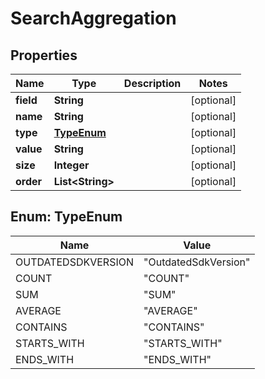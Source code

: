 
# SearchAggregation

## Properties
Name | Type | Description | Notes
------------ | ------------- | ------------- | -------------
**field** | **String** |  |  [optional]
**name** | **String** |  |  [optional]
**type** | [**TypeEnum**](#TypeEnum) |  |  [optional]
**value** | **String** |  |  [optional]
**size** | **Integer** |  |  [optional]
**order** | **List&lt;String&gt;** |  |  [optional]


<a name="TypeEnum"></a>
## Enum: TypeEnum
Name | Value
---- | -----
OUTDATEDSDKVERSION | &quot;OutdatedSdkVersion&quot;
COUNT | &quot;COUNT&quot;
SUM | &quot;SUM&quot;
AVERAGE | &quot;AVERAGE&quot;
CONTAINS | &quot;CONTAINS&quot;
STARTS_WITH | &quot;STARTS_WITH&quot;
ENDS_WITH | &quot;ENDS_WITH&quot;



